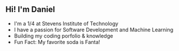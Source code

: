 ## Hi! I'm Daniel

- I'm a 1/4 at Stevens Institute of Technology
- I have a passion for Software Development and Machine Learning
- Building my coding porfolio & knowledge
- Fun Fact: My favorite soda is Fanta!

<!--
**DanielL3478/DanielL3478** is a ✨ _special_ ✨ repository because its `README.md` (this file) appears on your GitHub profile.

Here are some ideas to get you started:

- 🔭 I’m currently working on ...
- 🌱 I’m currently learning ...
- 👯 I’m looking to collaborate on ...
- 🤔 I’m looking for help with ...
- 💬 Ask me about ...
- 📫 How to reach me: ...
- 😄 Pronouns: ...
- ⚡ Fun fact: ...
-->
